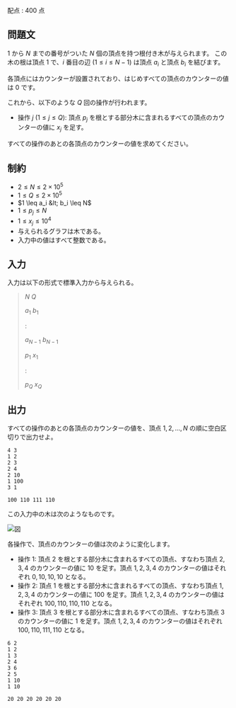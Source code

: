 配点 : $400$ 点

## 問題文

$1$ から $N$ までの番号がついた $N$ 個の頂点を持つ根付き木が与えられます。
この木の根は頂点 $1$ で、$i$ 番目の辺 $(1 \leq i \leq N - 1)$ は頂点 $a_i$ と頂点 $b_i$ を結びます。

各頂点にはカウンターが設置されており、はじめすべての頂点のカウンターの値は $0$ です。

これから、以下のような $Q$ 回の操作が行われます。

- 操作 $j$ $(1 \leq j \leq Q)$: 頂点 $p_j$ を根とする部分木に含まれるすべての頂点のカウンターの値に $x_j$ を足す。

すべての操作のあとの各頂点のカウンターの値を求めてください。

## 制約

- $2 \leq N \leq 2 \times 10^5$
- $1 \leq Q \leq 2 \times 10^5$
- $1 \leq a_i &lt; b_i \leq N$
- $1 \leq p_j \leq N$
- $1 \leq x_j \leq 10^4$
- 与えられるグラフは木である。
- 入力中の値はすべて整数である。

## 入力

入力は以下の形式で標準入力から与えられる。

> $N$ $Q$
> 
> $a_1$ $b_1$
> 
> $:$
> 
> $a_{N-1}$ $b_{N-1}$
> 
> $p_1$ $x_1$
> 
> $:$
> 
> $p_Q$ $x_Q$

## 出力

すべての操作のあとの各頂点のカウンターの値を、頂点 $1, 2, \ldots, N$ の順に空白区切りで出力せよ。

```input1
4 3
1 2
2 3
2 4
2 10
1 100
3 1
```

```output1
100 110 111 110
```

この入力中の木は次のようなものです。

![図](https://img.atcoder.jp/ghi/c771b2231be06af79a9994cbe6867552.png)

各操作で、頂点のカウンターの値は次のように変化します。

- 操作 $1$: 頂点 $2$ を根とする部分木に含まれるすべての頂点、すなわち頂点 $2, 3, 4$ のカウンターの値に $10$ を足す。頂点 $1, 2, 3, 4$ のカウンターの値はそれぞれ $0, 10, 10, 10$ となる。
- 操作 $2$: 頂点 $1$ を根とする部分木に含まれるすべての頂点、すなわち頂点 $1, 2, 3, 4$ のカウンターの値に $100$ を足す。頂点 $1, 2, 3, 4$ のカウンターの値はそれぞれ $100, 110, 110, 110$ となる。
- 操作 $3$: 頂点 $3$ を根とする部分木に含まれるすべての頂点、すなわち頂点 $3$ のカウンターの値に $1$ を足す。頂点 $1, 2, 3, 4$ のカウンターの値はそれぞれ $100, 110, 111, 110$ となる。

```input2
6 2
1 2
1 3
2 4
3 6
2 5
1 10
1 10
```

```output2
20 20 20 20 20 20
```